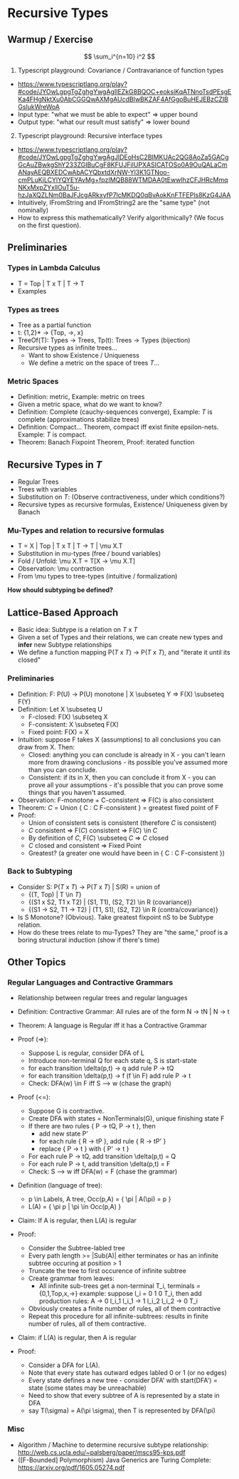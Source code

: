 # Recursive Types

## Warmup / Exercise

<script
    src="https://cdnjs.cloudflare.com/ajax/libs/mathjax/3.2.0/es5/tex-chtml.min.js"
    integrity="sha512-93xLZnNMlYI6xaQPf/cSdXoBZ23DThX7VehiGJJXB76HTTalQKPC5CIHuFX8dlQ5yzt6baBQRJ4sDXhzpojRJA=="
    crossorigin="anonymous" referrerpolicy="no-referrer">
</script>

$$ \sum_i^{n=10} i^2 $$

1. Typescript playground: Covariance / Contravariance of function types
  * https://www.typescriptlang.org/play?#code/JYOwLgpgTgZghgYwgAgIIEZkG8BQOC+eoksiKqATNnoTsdPEsgEKa4FHgNktXu0AbCGGQwAXMgAUcdBIwBKZAF4AfGgoBuHEJEBzCZIBGslukWreWoA
  * Input type: "what we must be able to expect" => upper bound
  * Output type: "what our result must satisfy" => lower bound

2. Typescript playground: Recursive interface types
  * https://www.typescriptlang.org/play?#code/JYOwLgpgTgZghgYwgAgJIDEoHsC2BlMKUAc2QG8AoZa5GACgGcAuZBwkgShY233ZGIBuCgF8KFUJFiIUPXASICATOSo0A9OuQALaCmANayAEQBXEDCwAbACYQbxtdXrNW-Yl3K1GTNoo-cmPLuKiLCYlYQYEYAvMg+fpzIMQB88WTMDAA0tEwwIhzCFJHRcMmqNKxMxpZYxllOuT5u-hzJaXQZLNm0BaJFJcgARkxyfP7lcMKDQ0qBvAokKnFTFEPls8KzG4JAA
  * Intuitively, IFromString and IFromString2 are the "same type" (not
      nominally)
  * How to express this mathematically?  Verify algorithmically? (We focus on
      the first question).

## Preliminaries
### Types in Lambda Calculus
* T = Top | T x T | T -> T
* Examples

### Types as trees
* Tree as a partial function
* t: {1,2}\* -> {Top, ->, x}
* TreeOf(T): Types -> Trees, Tp(t): Trees -> Types (bijection)
* Recursive types as infinite trees...
  * Want to show Existence / Uniqueness
  * We define a metric on the space of trees _T_...

### Metric Spaces
* Definition: metric, Example: metric on trees
* Given a metric space, what do we want to know?
* Definition: Complete (cauchy-sequences converge), Example: _T_ is complete
  (approximations stabilize trees)
* Definition: Compact... Theorem, compact iff exist finite epsilon-nets.
  Example: _T_ is compact.
* Theorem: Banach Fixpoint Theorem, Proof: iterated function

## Recursive Types in _T_
* Regular Trees
* Trees with variables
* Substitution on _T_: (Observe contractiveness, under which conditions?)
* Recursive types as recursive formulas, Existence/ Uniqueness given by Banach

### Mu-Types and relation to recursive formulas
* T = X | Top | T x T | T -> T | \mu X.T
* Substitution in mu-types (free / bound variables)
* Fold / Unfold: \mu X.T = T[X -> \mu X.T]
* Observation: \mu contraction
* From \mu types to tree-types (intuitive / formalization)

**How should subtyping be defined?**

## Lattice-Based Approach
* Basic idea: Subtype is a relation on _T_ x _T_
* Given a set of Types and their relations, we can create new types and
  **infer** new Subtype relationships
* We define a function mapping P(_T_ x _T_) -> P(_T_ x _T_), and "iterate it
  until its closed"

### Preliminaries
* Definition: F: P(U) -> P(U) monotone | X \subseteq Y => F(X) \subseteq F(Y)
* Definition: Let X \subseteq U
  * F-closed: F(X) \subseteq X
  * F-consistent: X \subseteq F(X)
  * Fixed point: F(X) = X
* Intuition: suppose F takes X (assumptions) to all conclusions you can draw
  from X.  Then:
  * Closed: anything you can conclude is already in X - you can't learn more
      from drawing conclusions - its possible you've assumed more than you can
      conclude.
  * Consistent: if its in X, then you can conclude it from X - you can prove
      all your assumptions - it's possible that you can prove some things that
      you haven't assumed.
* Observation: F-monotone + C-consistent => F(C) is also consistent
* Theorem: _C_ = Union { C : C F-consistent } = greatest fixed point of F
* Proof:
  * Union of consistent sets is consistent (therefore _C_ is consistent)
  * _C_ consistent => F(_C_) consistent => F(_C_) \in _C_ 
  * By definition of _C_, F(_C_) \subseteq _C_ => _C_ closed
  * _C_ closed and consistent => Fixed Point
  * Greatest? (a greater one would have been in { C : C F-consistent })

### Back to Subtyping
* Consider S: P(_T_ x _T_) -> P(_T_ x _T_) | S(R) = union of
  * {(T, Top) | T \in _T_}
  * {(S1 x S2, T1 x T2) | (S1, T1), (S2, T2) \in R (covariance)}
  * {(S1 -> S2, T1 -> T2) | (T1, S1), (S2, T2) \in R (contra/covariance)}
* Is S Monotone? (Obvious).  Take greatest fixpoint nS to be Subtype relation.
* How do these trees relate to mu-Types?  They are "the same," proof is a
  boring structural induction (show if there's time)

## Other Topics
### Regular Languages and Contractive Grammars
* Relationship between regular trees and regular languages

* Definition: Contractive Grammar: All rules are of the form N -> tN | N -> t

* Theorem: A language is Regular iff it has a Contractive Grammar
* Proof (=>):
  * Suppose L is regular, consider DFA of L
  * Introduce non-terminal Q for each state q, S is start-state
  * for each transition \delta(p,t) -> q add rule P -> tQ
  * for each transition \delta(p,t) -> f (f \in F) add rule P -> t
  * Check: DFA(w) \in F iff S --> w (chase the graph)
* Proof (<=):
  * Suppose G is contractive.
  * Create DFA with states = NonTerminals(G), unique finishing state F
  * If there are two rules { P -> tQ, P -> t }, then
    * add new state P'
    * for each rule { R -> tP }, add rule { R -> tP' }
    * replace { P -> t } with { P' -> t }
  * For each rule P -> tQ, add transition \delta(p,t) = Q
  * For each rule P -> t, add transition \delta(p,t) = F
  * Check: S --> w iff DFA(w) = F (chase the grammar)

* Definition (language of tree):
  * p \in Labels, A tree, Occ(p,A) = { \pi | A(\pi) = p }
  * L(A) = { \pi p | \pi \in Occ(p,A) }

* Claim: If A is regular, then L(A) is regular
* Proof:
  * Consider the Subtree-labled tree
  * Every path length >= |Sub(A)| either terminates or has an infinite
      subtree occuring at position > 1
  * Truncate the tree to first occurence of infinite subtree
  * Create grammar from leaves:
    * All infinite sub-trees get a non-terminal T_i, terminals = {0,1,Top,x,->}
      example: suppose l_i = 0 1 0 T_i, then add production rules:
       A     -> 0 l_i_1
       l_i_1 -> 1 l_i_2
       l_i_2 -> 0 T_i
  * Obviously creates a finite number of rules, all of them contractive
  * Repeat this procedure for all infinite-subtrees: results in finite number
      of rules, all of them contractive.

* Claim: if L(A) is regular, then A is regular
* Proof:
  * Consider a DFA for L(A).
  * Note that every state has outward edges labled 0 or 1 (or no edges)
  * Every state defines a new tree - consider DFA' with start(DFA') = state
      (some states may be unreachable)
  * Need to show that every subtree of A is represented by a state in DFA
  * say T(\sigma) = A(\pi \sigma), then T is represented by DFA(\pi)

### Misc
* Algorithm / Machine to determine recursive subtype relationship: http://web.cs.ucla.edu/~palsberg/paper/mscs95-kps.pdf
* ([F-Bounded] Polymorphism) Java Generics are Turing Complete: https://arxiv.org/pdf/1605.05274.pdf
